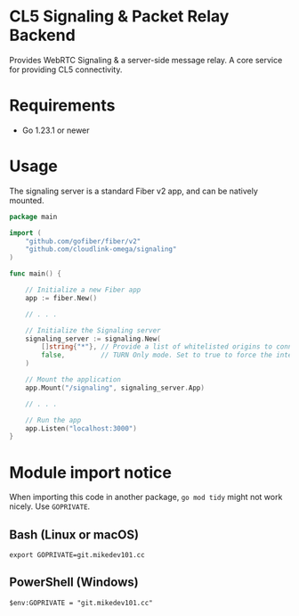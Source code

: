 # CL5 Signaling & Packet Relay Backend

Provides WebRTC Signaling & a server-side message relay. A core service for providing CL5 connectivity.

# Requirements
* Go 1.23.1 or newer

# Usage
The signaling server is a standard Fiber v2 app, and can be natively mounted.
```go
package main

import (
    "github.com/gofiber/fiber/v2"
    "github.com/cloudlink-omega/signaling"
)

func main() {

    // Initialize a new Fiber app
    app := fiber.New()

    // . . . 

    // Initialize the Signaling server
    signaling_server := signaling.New(
        []string{"*"}, // Provide a list of whitelisted origins to connect. Using * will permit all origins.
        false,         // TURN Only mode. Set to true to force the internal server relay to only use TURN servers.
    )

    // Mount the application
    app.Mount("/signaling", signaling_server.App)

    // . . .

    // Run the app
    app.Listen("localhost:3000")
}
```

# Module import notice
When importing this code in another package, `go mod tidy` might not work nicely. Use `GOPRIVATE`.

## Bash (Linux or macOS)
`export GOPRIVATE=git.mikedev101.cc`

## PowerShell (Windows)
`$env:GOPRIVATE = "git.mikedev101.cc"`
